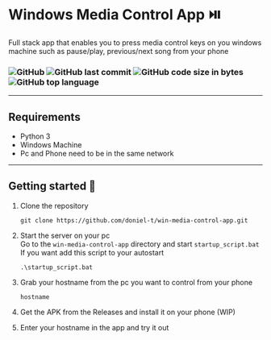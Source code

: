 # Windows Media Control App ⏯️ 
<p>
    Full stack app that enables you to press media control keys on you windows machine such as pause/play, previous/next song from your phone
</p>

<h3>
    <img alt="GitHub" src="https://img.shields.io/github/license/doniel-t/win-media-control-app">
    <img alt="GitHub last commit" src="https://img.shields.io/github/last-commit/doniel-t/win-media-control-app">
    <img alt="GitHub code size in bytes" src="https://img.shields.io/github/languages/code-size/doniel-t/win-media-control-app">
    <img alt="GitHub top language" src="https://img.shields.io/github/languages/top/doniel-t/win-media-control-app">
</h3>

------

## Requirements
- Python 3
- Windows Machine
- Pc and Phone need to be in the same network

----
## Getting started 🚀

1. Clone the repository
    ```
    git clone https://github.com/doniel-t/win-media-control-app.git
    ```

2. Start the server on your pc\
   Go to the ``win-media-control-app`` directory and start `startup_script.bat`\
   If you want add this script to your autostart
    ```
    .\startup_script.bat
    ```

1. Grab your hostname from the pc you want to control from your phone
    ```
    hostname
    ```

1. Get the APK from the Releases and install it on your phone (WIP)
2. Enter your hostname in the app and try it out
